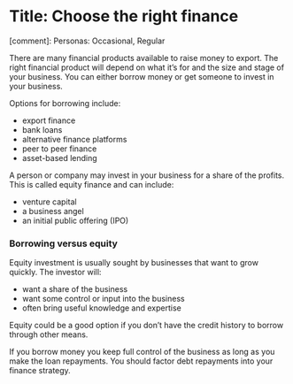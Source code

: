 # Title: Choose the right finance
[comment]: Personas: Occasional, Regular

There are many financial products available to raise money to export. The right financial product will depend on what it&rsquo;s for and the size and stage of your business. You can either borrow money or get someone to invest in your business.

Options for borrowing include:

* export finance
* bank loans
* alternative finance platforms
* peer to peer finance
* asset-based lending

A person or company may invest in your business for a share of the profits. This is called equity finance and can include:

* venture capital
* a business angel
* an initial public offering (IPO)

### Borrowing versus equity

Equity investment is usually sought by businesses that want to grow quickly. The investor will:

* want a share of the business
* want some control or input into the business
* often bring useful knowledge and expertise

Equity could be a good option if you don&rsquo;t have the credit history to borrow through other means.

If you borrow money you keep full control of the business as long as you make the loan repayments. You should factor debt repayments into your finance strategy.
